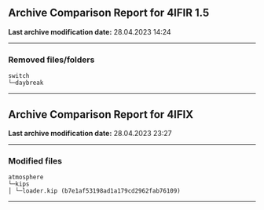 <h2>Archive Comparison Report for <b>4IFIR 1.5</b></h2><b>Last archive modification date:</b> 28.04.2023 14:24<hr>

<h3>Removed files/folders</h3>
<code>switch
└─daybreak
</code>
<hr>

<h2>Archive Comparison Report for <b>4IFIX</b></h2><b>Last archive modification date:</b> 28.04.2023 23:27<hr>

<h3>Modified files</h3>
<code>atmosphere
└─kips
│ └─loader.kip (b7e1af53198ad1a179cd2962fab76109)
</code>
<hr>


